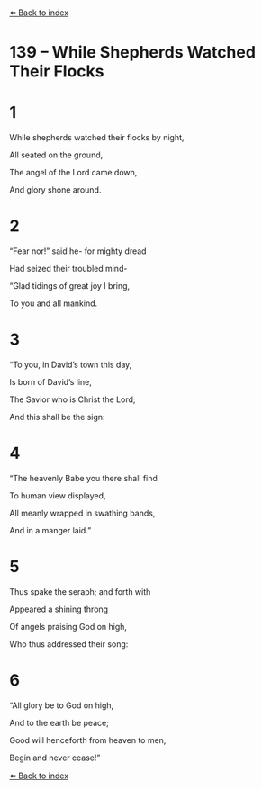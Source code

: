 [⬅️ Back to index](../README.md)

# 139 – While Shepherds Watched Their Flocks





# 1

While shepherds watched their flocks by night,

All seated on the ground,

The angel of the Lord came down,

And glory shone around.



# 2

“Fear nor!” said he- for mighty dread

Had seized their troubled mind-

“Glad tidings of great joy I bring,

To you and all mankind.



# 3

“To you, in David’s town this day,

Is born of David’s line,

The Savior who is Christ the Lord;

And this shall be the sign:



# 4

“The heavenly Babe you there shall find

To human view displayed,

All meanly wrapped in swathing bands,

And in a manger laid.”



# 5

Thus spake the seraph; and forth with

Appeared a shining throng

Of angels praising God on high,

Who thus addressed their song:



# 6

“All glory be to God on high,

And to the earth be peace;

Good will henceforth from heaven to men,

Begin and never cease!”

[⬅️ Back to index](../README.md)
